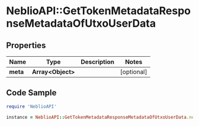 # NeblioAPI::GetTokenMetadataResponseMetadataOfUtxoUserData

## Properties
Name | Type | Description | Notes
------------ | ------------- | ------------- | -------------
**meta** | **Array&lt;Object&gt;** |  | [optional] 

## Code Sample

```ruby
require 'NeblioAPI'

instance = NeblioAPI::GetTokenMetadataResponseMetadataOfUtxoUserData.new(meta: null)
```


